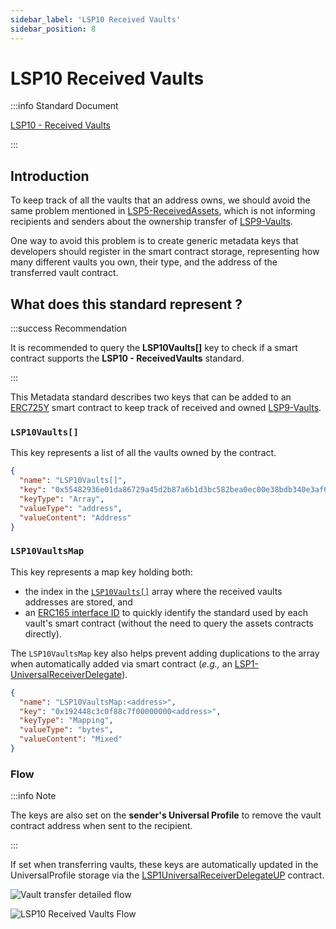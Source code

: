 ```yaml
---
sidebar_label: 'LSP10 Received Vaults'
sidebar_position: 8
---
```


# LSP10 Received Vaults

:::info Standard Document

[LSP10 - Received Vaults](https://github.com/lukso-network/LIPs/blob/main/LSPs/LSP-10-ReceivedVaults.md)

:::

## Introduction

To keep track of all the vaults that an address owns, we should avoid the same problem mentioned in [LSP5-ReceivedAssets](./06-lsp5-received-assets.md), which is not informing recipients and senders about the ownership transfer of [LSP9-Vaults](07-lsp9-vault.md).

One way to avoid this problem is to create generic metadata keys that developers should register in the smart contract storage, representing how many different vaults you own, their type, and the address of the transferred vault contract.

## What does this standard represent ?

:::success Recommendation

It is recommended to query the **LSP10Vaults[]** key to check if a smart contract supports the **LSP10 - ReceivedVaults** standard.

:::

This Metadata standard describes two keys that can be added to an [ERC725Y](https://github.com/ethereum/EIPs/blob/master/EIPS/eip-725.md) smart contract to keep track of received and owned [LSP9-Vaults](07-lsp9-vault.md).

### `LSP10Vaults[]`

This key represents a list of all the vaults owned by the contract.

```json
{
  "name": "LSP10Vaults[]",
  "key": "0x55482936e01da86729a45d2b87a6b1d3bc582bea0ec00e38bdb340e3af6f9f06",
  "keyType": "Array",
  "valueType": "address",
  "valueContent": "Address"
}
```

### `LSP10VaultsMap`

This key represents a map key holding both:

- the index in the [`LSP10Vaults[]`](#lsp10vaults-) array where the received vaults addresses are stored, and
- an [ERC165 interface ID](https://eips.ethereum.org/EIPS/eip-165) to quickly identify the standard used by each vault's smart contract (without the need to query the assets contracts directly).

The `LSP10VaultsMap` key also helps prevent adding duplications to the array when automatically added via smart contract (_e.g.,_ an [LSP1-UniversalReceiverDelegate](./02-lsp1-universal-receiver-delegate.md)).

```json
{
  "name": "LSP10VaultsMap:<address>",
  "key": "0x192448c3c0f88c7f00000000<address>",
  "keyType": "Mapping",
  "valueType": "bytes",
  "valueContent": "Mixed"
}
```

### Flow

:::info Note

The keys are also set on the **sender's Universal Profile** to remove the vault contract address when sent to the recipient.

:::

If set when transferring vaults, these keys are automatically updated in the UniversalProfile storage via the [LSP1UniversalReceiverDelegateUP](../smart-contracts/lsp1-universal-receiver-delegate-up.md) contract.

![Vault transfer detailed flow](/img/detailed-vault-transfer.jpeg)

![LSP10 Received Vaults Flow](/img/lsp10-received-vaults.jpeg)
